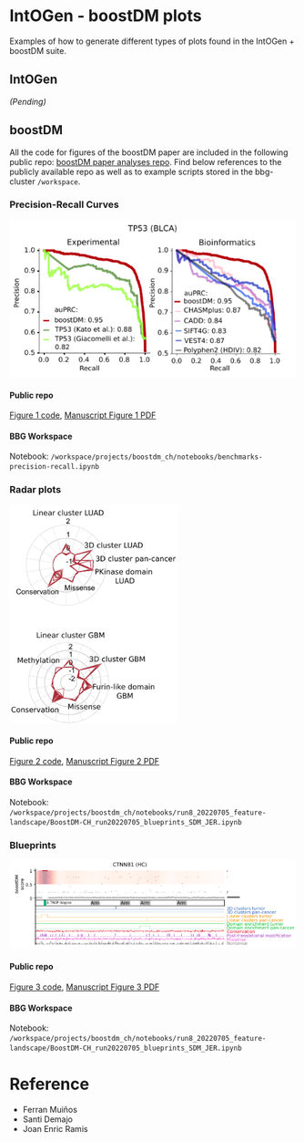# IntOGen - boostDM plots

Examples of how to generate different types of plots found in the IntOGen + boostDM suite.

## IntOGen
*(Pending)*
<!--- Include a examples from intogen --->

## boostDM
All the code for figures of the boostDM paper are included in the following public repo: [boostDM paper analyses repo](https://github.com/bbglab/boostdm-analyses). 
Find below references to the publicly available repo as well as to example scripts stored in the bbg-cluster ``/workspace``.

### Precision-Recall Curves
![BBGWiki edit online tutorial](../assets/images/PRC_example.png)

#### Public repo
[Figure 1 code](https://github.com/bbglab/boostdm-analyses/tree/master/Figure1), [Manuscript Figure 1 PDF](https://github.com/bbglab/boostdm-analyses/blob/master/figures_paper/Figure1.pdf)

#### BBG Workspace
Notebook: ``/workspace/projects/boostdm_ch/notebooks/benchmarks-precision-recall.ipynb``

### Radar plots
![BBGWiki edit online tutorial](../assets/images/radar_plot_example.png)

#### Public repo
[Figure 2 code](https://github.com/bbglab/boostdm-analyses/tree/master/Figure2), [Manuscript Figure 2 PDF](https://github.com/bbglab/boostdm-analyses/blob/master/figures_paper/Figure2.pdf)

#### BBG Workspace
Notebook: ``/workspace/projects/boostdm_ch/notebooks/run8_20220705_feature-landscape/BoostDM-CH_run20220705_blueprints_SDM_JER.ipynb``

### Blueprints
![BBGWiki edit online tutorial](../assets/images/blueprint_example.png)

#### Public repo
[Figure 3 code](https://github.com/bbglab/boostdm-analyses/tree/master/Figure3), [Manuscript Figure 3 PDF](https://github.com/bbglab/boostdm-analyses/blob/master/figures_paper/Figure3.pdf)

#### BBG Workspace
Notebook: ``/workspace/projects/boostdm_ch/notebooks/run8_20220705_feature-landscape/BoostDM-CH_run20220705_blueprints_SDM_JER.ipynb``

# Reference
* Ferran Muiños
* Santi Demajo
* Joan Enric Ramis
